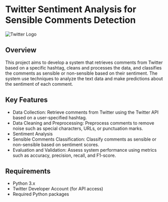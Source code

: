 # Twitter Sentiment Analysis for Sensible Comments Detection 
![Twitter Logo]([path/to/twitter-logo.png](https://th.bing.com/th/id/R.09d7b1d472035c8a96037646e862c807?rik=3ejhtq20WmF6VQ&riu=http%3a%2f%2ftous-logos.com%2fwp-content%2fuploads%2f2017%2f05%2fTwitter-logo.png&ehk=%2b7qkDxoOLYuCswLdEXkivelAU05qx48ME0PzkKgJ2D4%3d&risl=&pid=ImgRaw&r=0))

## Overview

This project aims to develop a system that retrieves comments from Twitter based on a specific hashtag, cleans and processes the data, and classifies the comments as sensible or non-sensible based on their sentiment. The system use techniques to analyze the text data and make predictions about the sentiment of each comment.

## Key Features

- Data Collection: Retrieve comments from Twitter using the Twitter API based on a user-specified hashtag.
- Data Cleaning and Preprocessing: Preprocess comments to remove noise such as special characters, URLs, or punctuation marks.
- Sentiment Analysis
- Sensible Comments Classification: Classify comments as sensible or non-sensible based on sentiment scores.
- Evaluation and Validation: Assess system performance using metrics such as accuracy, precision, recall, and F1-score.

## Requirements

- Python 3.x
- Twitter Developer Account (for API access)
- Required Python packages

